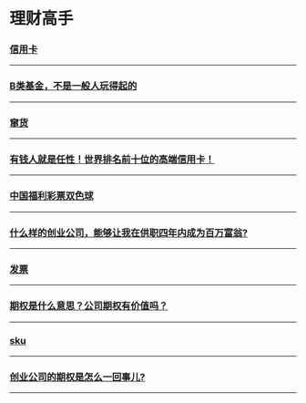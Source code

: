 理财高手
=======

### [信用卡](credit-card/index)

---

### [B类基金，不是一般人玩得起的](B-class-fund)

---

### [窜货](bugsell)

---

### [有钱人就是任性！世界排名前十位的高端信用卡！](credit-cards-rank)

---

### [中国福利彩票双色球](double-chromosphere)

---

### [什么样的创业公司，能够让我在供职四年内成为百万富翁?](hire-for-millionaire)

---

### [发票](invoice)

---

### [期权是什么意思？公司期权有价值吗？](option)

---

### [sku](sku)

---

### [创业公司的期权是怎么一回事儿?](venture-company-option)

---
